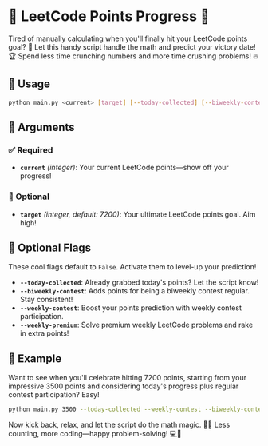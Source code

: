 # 🚀 LeetCode Points Progress 🚀

Tired of manually calculating when you'll finally hit your LeetCode points goal? 🥱 Let this handy script handle the math and predict your victory date! 🏆 Spend less time crunching numbers and more time crushing problems! 🔥

## 🚦 Usage

```bash
python main.py <current> [target] [--today-collected] [--biweekly-contest] [--weekly-contest] [--weekly-premium]
```

## 🎯 Arguments

### ✅ Required

- **`current`** *(integer)*: Your current LeetCode points—show off your progress!

### 🎲 Optional

- **`target`** *(integer, default: 7200)*: Your ultimate LeetCode points goal. Aim high!

## 🚩 Optional Flags

These cool flags default to `False`. Activate them to level-up your prediction!

- **`--today-collected`**: Already grabbed today's points? Let the script know!
- **`--biweekly-contest`**: Adds points for being a biweekly contest regular. Stay consistent!
- **`--weekly-contest`**: Boost your points prediction with weekly contest participation.
- **`--weekly-premium`**: Solve premium weekly LeetCode problems and rake in extra points!

## 🎉 Example

Want to see when you'll celebrate hitting 7200 points, starting from your impressive 3500 points and considering today's progress plus regular contest participation? Easy!

```bash
python main.py 3500 --today-collected --weekly-contest --biweekly-contest
```

Now kick back, relax, and let the script do the math magic. 🎩✨ Less counting, more coding—happy problem-solving! 💻🧠

